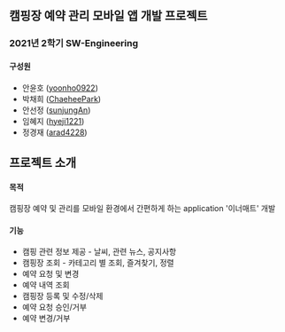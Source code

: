 ## 캠핑장 예약 관리 모바일 앱 개발 프로젝트

### 2021년 2학기 SW-Engineering

#### 구성원

* 안윤호 ([yoonho0922](https://github.com/yoonho0922))
* 박채희 ([ChaeheePark](https://github.com/ChaeheePark))
* 안선정 ([sunjungAn](https://github.com/sunjungAn))
* 임혜지 ([hyeji1221](https://github.com/hyeji1221))
* 정경재 ([arad4228](https://github.com/arad4228))

## 프로젝트 소개
#### 목적
캠핑장 예약 및 관리를 모바일 환경에서 간편하게 하는 application '이너매트' 개발
#### 기능
* 캠핑 관련 정보 제공 - 날씨, 관련 뉴스, 공지사항
* 캠핑장 조회 - 카테고리 별 조회, 즐겨찾기, 정렬
* 예약 요청 및 변경
* 예약 내역 조회
* 캠핑장 등록 및 수정/삭제
* 예약 요청 승인/거부
* 예약 변경/거부
